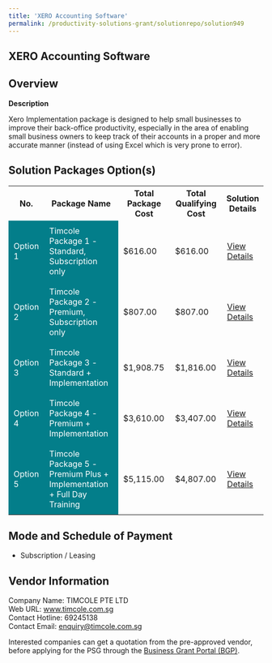 ```yaml
---
title: 'XERO Accounting Software'
permalink: /productivity-solutions-grant/solutionrepo/solution949
---
```


## XERO Accounting Software

## Overview

**Description**

Xero Implementation package is designed to help small businesses to improve their back-office productivity, especially in the area of enabling small business owners to keep track of their accounts in a proper and more accurate manner (instead of using Excel which is very prone to error).

## Solution Packages Option(s)

<table>
<tr>
<th><b>No.</b></th>
<th><b>Package Name</b></th>
<th><b>Total Package Cost</b></th>
<th><b>Total Qualifying Cost</b></th>
<th><b>Solution Details</b></th>
</tr>
<tr>
<td style='padding: 10px; background-color: #037E8A; color: #FFFFFF;'>Option 1</td>
<td style='padding: 10px; background-color: #037E8A; color: #FFFFFF;'>Timcole Package 1 - Standard, Subscription only</td>
<td style='padding: 10px;'>$616.00</td>
<td style='padding: 10px;'>$616.00</td>
<td style='padding: 10px;'><a href='/images/psg/Timcole_20220406_Desensitised_Annex_3_Part_1.pdf' target='_blank'>View Details</a></td>
</tr>
<tr>
<td style='padding: 10px; background-color: #037E8A; color: #FFFFFF;'>Option 2</td>
<td style='padding: 10px; background-color: #037E8A; color: #FFFFFF;'>Timcole Package 2 - Premium, Subscription only</td>
<td style='padding: 10px;'>$807.00</td>
<td style='padding: 10px;'>$807.00</td>
<td style='padding: 10px;'><a href='/images/psg/Timcole_20220406_Desensitised_Annex_3_Part_2.pdf' target='_blank'>View Details</a></td>
</tr>
<tr>
<td style='padding: 10px; background-color: #037E8A; color: #FFFFFF;'>Option 3</td>
<td style='padding: 10px; background-color: #037E8A; color: #FFFFFF;'>Timcole Package 3 - Standard + Implementation</td>
<td style='padding: 10px;'>$1,908.75</td>
<td style='padding: 10px;'>$1,816.00</td>
<td style='padding: 10px;'><a href='/images/psg/Timcole_20220406_Desensitised_Annex_3_Part_3.pdf' target='_blank'>View Details</a></td>
</tr>
<tr>
<td style='padding: 10px; background-color: #037E8A; color: #FFFFFF;'>Option 4</td>
<td style='padding: 10px; background-color: #037E8A; color: #FFFFFF;'>Timcole Package 4 - Premium + Implementation</td>
<td style='padding: 10px;'>$3,610.00</td>
<td style='padding: 10px;'>$3,407.00</td>
<td style='padding: 10px;'><a href='/images/psg/Timcole_20220406_Desensitised_Annex_3_Part_4.pdf' target='_blank'>View Details</a></td>
</tr>
<tr>
<td style='padding: 10px; background-color: #037E8A; color: #FFFFFF;'>Option 5</td>
<td style='padding: 10px; background-color: #037E8A; color: #FFFFFF;'>Timcole Package 5 - Premium Plus + Implementation + Full Day Training</td>
<td style='padding: 10px;'>$5,115.00</td>
<td style='padding: 10px;'>$4,807.00</td>
<td style='padding: 10px;'><a href='/images/psg/Timcole_20220406_Desensitised_Annex_3_Part_5.pdf' target='_blank'>View Details</a></td>
</tr>
</table>

## Mode and Schedule of Payment

 - Subscription / Leasing

## Vendor Information

 Company Name: TIMCOLE PTE LTD<br>Web URL: www.timcole.com.sg <br>Contact Hotline: 69245138 <br>Contact Email: enquiry@timcole.com.sg <br>

Interested companies can get a quotation from the pre-approved vendor, before applying for the PSG through the <a href='https://www.businessgrants.gov.sg/' target='_blank' rel='noopener'>Business Grant Portal (BGP)</a>.

<script src="/jquery/resize-tables.js"></script>
